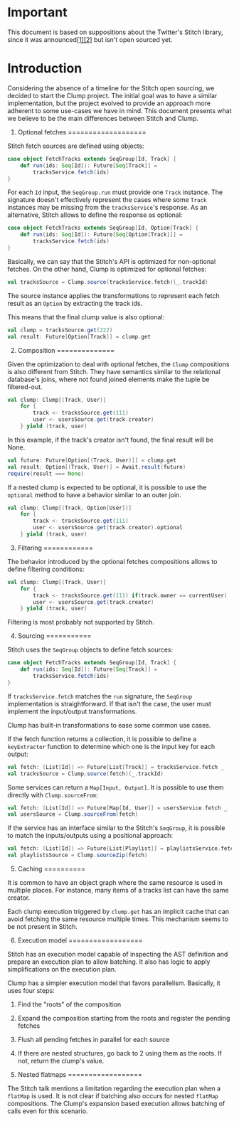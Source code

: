 Important
=========

This document is based on suppositions about the Twitter's Stitch library, since it was announced[[1]](https://www.youtube.com/watch?v=VVpmMfT8aYw)[[2]](https://www.youtube.com/watch?v=bmIxIslimVY) but isn't open sourced yet.

Introduction
============

Considering the absence of a timeline for the Stitch open sourcing, we decided to start the Clump project. The initial goal was to have a similar implementation, but the project evolved to provide an approach more adherent to some use-cases we have in mind. This document presents what we believe to be the main differences between Stitch and Clump.

1. Optional fetches
===================

Stitch fetch sources are defined using objects:

```scala
case object FetchTracks extends SeqGroup[Id, Track] {
	def run(ids: Seq[Id]): Future[Seq[Track]] = 
		tracksService.fetch(ids)
}
```

For each ```Id``` input, the ```SeqGroup.run``` must provide one ```Track``` instance. The signature doesn't effectively represent the cases where some ```Track``` instances may be missing from the ```tracksService```'s response. As an alternative, Stitch allows to define the response as optional:

```scala
case object FetchTracks extends SeqGroup[Id, Option[Track] {
	def run(ids: Seq[Id]): Future[Seq[Option[Track]]] = 
		tracksService.fetch(ids)
}
```

Basically, we can say that the Stitch's API is optimized for non-optional fetches. On the other hand, Clump is optimized for optional fetches:

```scala
val tracksSource = Clump.source(tracksService.fetch)(_.trackId)
```

The source instance applies the transformations to represent each fetch result as an ```Option``` by extracting the track ids. 

This means that the final clump value is also optional:

```scala
val clump = tracksSource.get(222)
val result: Future[Option[Track]] = clump.get
```

2. Composition
==============

Given the optimization to deal with optional fetches, the ```Clump``` compositions is also different from Stitch. They have semantics similar to the relational database's joins, where not found joined elements make the tuple be filtered-out.

```scala
val clump: Clump[(Track, User)]
	for {
		track <- tracksSource.get(111)
		user <- usersSource.get(track.creator)
	} yield (track, user)
```

In this example, if the track's creator isn't found, the final result will be None.

```scala
val future: Future[Option[(Track, User)]] = clump.get
val result: Option[(Track, User)] = Await.result(future)
require(result === None)
```

If a nested clump is expected to be optional, it is possible to use the ```optional``` method to have a behavior similar to an outer join.

```scala
val clump: Clump[(Track, Option[User])]
	for {
		track <- tracksSource.get(111)
		user <- usersSource.get(track.creator).optional
	} yield (track, user)
```

3. Filtering
============

The behavior introduced by the optional fetches compositions allows to define filtering conditions:

```scala
val clump: Clump[(Track, User)]
	for {
		track <- tracksSource.get(111) if(track.owner == currentUser)
		user <- usersSource.get(track.creator)
	} yield (track, user)
```

Filtering is most probably not supported by Stitch.

4. Sourcing
===========

Stitch uses the ```SeqGroup``` objects to define fetch sources:

```scala
case object FetchTracks extends SeqGroup[Id, Track] {
	def run(ids: Seq[Id]): Future[Seq[Track]] = 
		tracksService.fetch(ids)
}
```

If ```tracksService.fetch``` matches the ```run``` signature, the ```SeqGroup``` implementation is straightforward. If that isn't the case, the user must implement the input/output transformations.

Clump has built-in transformations to ease some common use cases.

If the fetch function returns a collection, it is possible to define a ```keyExtractor``` function to determine which one is the input key for each output:

```scala
val fetch: (List[Id]) => Future[List[Track]] = tracksService.fetch _
val tracksSource = Clump.source(fetch)(_.trackId)
```

Some services can return a ```Map[Input, Output]```. It is possible to use them directly with ```Clump.sourceFrom```:

```scala
val fetch: (List[Id]) => Future[Map[Id, User]] = usersService.fetch _
val usersSource = Clump.sourceFrom(fetch)
```

If the service has an interface similar to the Stitch's ```SeqGroup```, it is possible to match the inputs/outputs using a positional approach:


```scala
val fetch: (List[Id]) => Future[List[Playlist]] = playlistsService.fetch _
val playlistsSource = Clump.sourceZip(fetch)
```

5. Caching
==========

It is common to have an object graph where the same resource is used in multiple places. For instance, many items of a tracks list can have the same creator.

Each clump execution triggered by ```clump.get``` has an implicit cache that can avoid fetching the same resource multiple times. This mechanism seems to be not present in Stitch.

6. Execution model
==================

Stitch has an execution model capable of inspecting the AST definition and prepare an execution plan to allow batching. It also has logic to apply simplifications on the execution plan.

Clump has a simpler execution model that favors parallelism. Basically, it uses four steps:

1. Find the "roots" of the composition
2. Expand the composition starting from the roots and register the pending fetches
3. Flush all pending fetches in parallel for each source
4. If there are nested structures, go back to 2 using them as the roots. If not, return the clump's value.

7. Nested flatmaps
==================

The Stitch talk mentions a limitation regarding the execution plan when a ```flatMap``` is used. It is not clear if batching also occurs for nested ```flatMap``` compositions. The Clump's expansion based execution allows batching of calls even for this scenario.